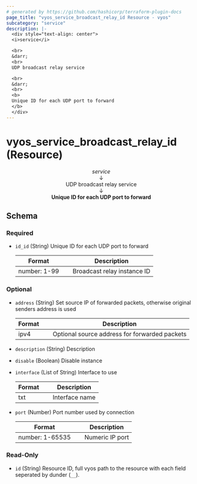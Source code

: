 ```yaml
---
# generated by https://github.com/hashicorp/terraform-plugin-docs
page_title: "vyos_service_broadcast_relay_id Resource - vyos"
subcategory: "service"
description: |-
  <div style="text-align: center">
  <i>service</i>

  <br>
  &darr;
  <br>
  UDP broadcast relay service

  <br>
  &darr;
  <br>
  <b>
  Unique ID for each UDP port to forward
  </b>
  </div>
---
```


# vyos_service_broadcast_relay_id (Resource)

<div style="text-align: center">
<i>service</i>

<br>
&darr;
<br>
UDP broadcast relay service

<br>
&darr;
<br>
<b>
Unique ID for each UDP port to forward
</b>
</div>



<!-- schema generated by tfplugindocs -->
## Schema

### Required

- `id_id` (String) Unique ID for each UDP port to forward

    |  Format &emsp; | Description  |
    |----------|---------------|
    |  number: 1-99  &emsp; |  Broadcast relay instance ID  |

### Optional

- `address` (String) Set source IP of forwarded packets, otherwise original senders address is used

    |  Format &emsp; | Description  |
    |----------|---------------|
    |  ipv4  &emsp; |  Optional source address for forwarded packets  |
- `description` (String) Description
- `disable` (Boolean) Disable instance
- `interface` (List of String) Interface to use

    |  Format &emsp; | Description  |
    |----------|---------------|
    |  txt  &emsp; |  Interface name  |
- `port` (Number) Port number used by connection

    |  Format &emsp; | Description  |
    |----------|---------------|
    |  number: 1-65535  &emsp; |  Numeric IP port  |

### Read-Only

- `id` (String) Resource ID, full vyos path to the resource with each field seperated by dunder (`__`).
